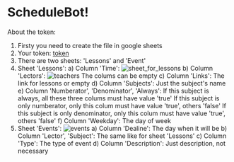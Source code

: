# ScheduleBot!

About the token:
1) Firsty you need to create the file in google sheets
2) Your token:
[token](https://user-images.githubusercontent.com/95112563/225612741-103562d2-9872-4224-83d0-4a73d6832233.jpg)
3) There are two sheets: 'Lessons' and 'Event'
4) Sheet 'Lessons':
  a) Column 'Time':
  ![sheet_for_lessons](https://user-images.githubusercontent.com/95112563/225613736-ebf3f694-3fb5-406e-b90d-2e3d83542594.jpg)
  b) Column 'Lectors':
  ![teachers](https://user-images.githubusercontent.com/95112563/225613883-015bf15c-f0fd-4148-a2bc-251bba92baa9.png)
  The colums can be empty
  c) Column 'Links':
  The link for lessons or empty
  d) Column 'Subjects':
  Just the subject's name
  e) Column 'Numberator', 'Denominator', 'Always':
  If this subject is always, all these three colums must have value 'true'
  If this subject is only numberator, only this colum must have value 'true', others 'false'
  If this subject is only denominator, only this colum must have value 'true', others 'false'
  f) Column 'Weekday':
  The day of week
5) Sheet 'Events':
  ![events](https://user-images.githubusercontent.com/95112563/225615246-07c14a86-0a4b-4d07-9aba-f2859c18aeb4.png)
  a) Column 'Dealine':
  The day when it will be
  b) Column 'Lector', 'Subject':
  The same like for sheet 'Lessons'
  c) Column 'Type':
  The type of event
  d) Column 'Description':
  Just description, not necessary
